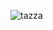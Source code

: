 

![tazza](https://github.com/bhakti001/tazza/assets/131843063/06ee5c0d-e544-475d-b8a6-bb9383f9c92f)


 
